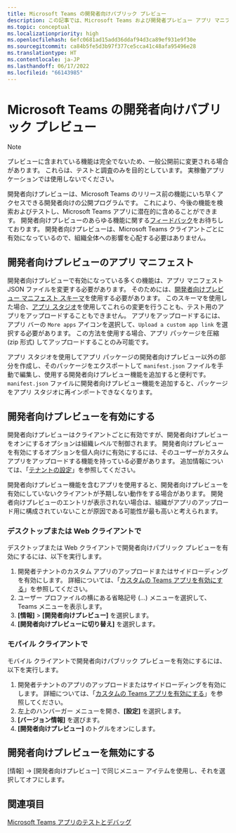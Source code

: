 ```yaml
---
title: Microsoft Teams の開発者向けパブリック プレビュー
description: この記事では、Microsoft Teams および開発者プレビュー アプリ マニフェストのパブリック開発者プレビューに含まれる機能について説明します。
ms.topic: conceptual
ms.localizationpriority: high
ms.openlocfilehash: 6efc0681ad15add36ddaf94d3ca89ef931e9f30e
ms.sourcegitcommit: ca84b5fe5d3b97f377ce5cca41c48afa95496e28
ms.translationtype: HT
ms.contentlocale: ja-JP
ms.lasthandoff: 06/17/2022
ms.locfileid: "66143985"
---
```

# <a name="public-developer-preview-for-microsoft-teams"></a>Microsoft Teams の開発者向けパブリック プレビュー

>[!NOTE]
>プレビューに含まれている機能は完全でないため、一般公開前に変更される場合があります。 これらは、テストと調査のみを目的としています。 実稼働アプリケーションでは使用しないでください。

開発者向けプレビューは、Microsoft Teams のリリース前の機能にいち早くアクセスできる開発者向けの公開プログラムです。 これにより、今後の機能を検索およびテストし、Microsoft Teams アプリに潜在的に含めることができます。 開発者向けプレビューのあらゆる機能に関する[フィードバック](~/feedback.md)をお待ちしております。 開発者向けプレビューは、Microsoft Teams クライアントごとに有効になっているので、組織全体への影響を心配する必要はありません。

## <a name="developer-preview-app-manifest"></a>開発者向けプレビューのアプリ マニフェスト

開発者向けプレビューで有効になっている多くの機能は、アプリ マニフェスト JSON ファイルを変更する必要があります。 そのためには、[開発者向けプレビュー マニフェスト スキーマ](~/resources/schema/manifest-schema-dev-preview.md)を使用する必要があります。 このスキーマを使用した場合、[アプリ スタジオ](~/concepts/build-and-test/app-studio-overview.md)を使用してこれらの変更を行うことも、テスト用のアプリをアップロードすることもできません。 アプリをアップロードするには、アプリ バーの `More apps` アイコンを選択して、`Upload a custom app link` を選択する必要があります。 この方法を使用する場合、アプリ パッケージを圧縮 (zip 形式) してアップロードすることのみ可能です。

アプリ スタジオを使用してアプリ パッケージの開発者向けプレビュー以外の部分を作成し、そのパッケージをエクスポートして `manifest.json` ファイルを手動で編集し、使用する開発者向けプレビュー機能を追加すると便利です。 `manifest.json` ファイルに開発者向けプレビュー機能を追加すると、パッケージをアプリ スタジオに再インポートできなくなります。

## <a name="enable-developer-preview"></a>開発者向けプレビューを有効にする

開発者向けプレビューはクライアントごとに有効ですが、開発者向けプレビューをオンにするオプションは組織レベルで制御されます。 開発者向けプレビューを有効にするオプションを個人向けに有効にするには、そのユーザーがカスタム アプリをアップロードする機能を持っている必要があります。 追加情報については、「[テナントの設定](~/concepts/build-and-test/prepare-your-o365-tenant.md)」を参照してください。

開発者向けプレビュー機能を含むアプリを使用すると、開発者向けプレビューを有効にしていないクライアントが予期しない動作をする場合があります。 開発者向けプレビューのエントリが表示されない場合は、組織がアプリのアップロード用に構成されていないことが原因である可能性が最も高いと考えられます。

### <a name="on-a-desktop-or-web-client"></a>デスクトップまたは Web クライアントで

デスクトップまたは Web クライアントで開発者向けパブリック プレビューを有効にするには、以下を実行します。

1. 開発者テナントのカスタム アプリのアップロードまたはサイドローディングを有効にします。 詳細については、「[カスタムの Teams アプリを有効にする](../../concepts/build-and-test/prepare-your-o365-tenant.md#enable-custom-teams-apps-and-turn-on-custom-app-uploading)」を参照してください。
1. ユーザー プロファイルの横にある省略記号 (...) メニューを選択して、Teams メニューを表示します。
1. **[情報]** > **[開発者向けプレビュー]** を選択します。
1. **[開発者向けプレビューに切り替え]** を選択します。

### <a name="on-a-mobile-client"></a>モバイル クライアントで

モバイル クライアントで開発者向けパブリック プレビューを有効にするには、以下を実行します。

1. 開発者テナントのアプリのアップロードまたはサイドローディングを有効にします。 詳細については、「[カスタムの Teams アプリを有効にする](../../concepts/build-and-test/prepare-your-o365-tenant.md#enable-custom-teams-apps-and-turn-on-custom-app-uploading)」を参照してください。
1. 左上のハンバーガー メニューを開き、**[設定]** を選択します。
1. **[バージョン情報]** を選びます。
1. **[開発者向けプレビュー]** のトグルをオンにします。

## <a name="disable-developer-preview"></a>開発者向けプレビューを無効にする

[情報] → [開発者向けプレビュー] で同じメニュー アイテムを使用し、それを選択してオフにします。

## <a name="see-also"></a>関連項目

[Microsoft Teams アプリのテストとデバッグ](~/concepts/build-and-test/debug.md)
